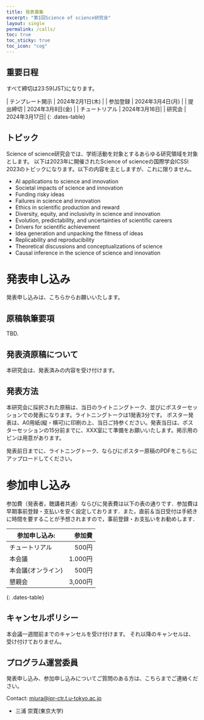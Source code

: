 ```yaml
---
title: 発表募集
excerpt: "第1回Science of science研究会"
layout: single
permalink: /calls/
toc: true
toc_sticky: true
toc_icon: "cog"
---
```


## 重要日程

すべて締切は23:59(JST)になります。

<style>
.dates-table { font-size: .9em; }
.dates-table del { color: #888; }
</style>

| テンプレート開示 | 2024年2月1日(木) |
| 参加登録 | 2024年3月4日(月) |
| 提出締切 | 2024年3月8日(金) |
| チュートリアル | 2024年3月16日|
| 研究会 | 2024年3月17日|
{: .dates-table}

## トピック

Science of science研究会では、学術活動を対象とするあらゆる研究領域を対象とします。 
以下は2023年に開催されたScience of scienceの国際学会ICSSI 2023のトピックになります。以下の内容を主としますが、これに限りません。

* AI applications to science and innovation
* Societal impacts of science and innovation 
* Funding risky ideas
* Failures in science and innovation
* Ethics in scientific production and reward
* Diversity, equity, and inclusivity in science and innovation
* Evolution, predictability, and uncertainties of scientific careers
* Drivers for scientific achievement
* Idea generation and unpacking the fitness of ideas
* Replicability and reproducibility
* Theoretical discussions and conceptualizations of science
* Causal inference in the science of science and innovation 

# 発表申し込み

発表申し込みは、こちらからお願いいたします。

## 原稿執筆要項

TBD.

## 発表済原稿について

本研究会は、発表済みの内容を受け付けます。

## 発表方法

本研究会に採択された原稿は、当日のライトニングトーク、並びにポスターセッションでの発表になります。ライトニングトークは1発表3分です。
ポスター発表は、A0用紙(縦・横可)に印刷の上、当日ご持参ください。発表当日は、ポスターセッションの15分前までに、XXX室にて準備をお願いいたします。掲示用のピンは用意があります。

発表前日までに、ライトニングトーク、ならびにポスター原稿のPDFをこちらにアップロードしてください。

# 参加申し込み

参加費（発表者，聴講者共通）ならびに発表費は以下の表の通りです．参加費は早期事前登録・支払いを安く設定しております．また，直前＆当日受付は手続きに時間を要することが予想されますので，事前登録・お支払いをお勧めします．

<style>
.dates-table { font-size: .8em; }
.dates-table tr td:nth-child(1) { width: 25em; }
.dates-table del { color: #888; }
</style>

| 参加申し込み:          | 参加費  |
|----------------------|-----------:|
| チュートリアル          |   500円  |
| 本会議                |    1.000円  |
| 本会議(オンライン)      |    500円      |
| 懇親会                |    3,000円  |
{: .dates-table}

## キャンセルポリシー

本会議一週間前までのキャンセルを受け付けます。
それ以降のキャンセルは、受け付けておりません。

## プログラム運営委員

発表申し込み、参加申し込みについてご質問のある方は、こちらまでご連絡ください。

Contact: [miura@ipr-ctr.t.u-tokyo.ac.jp](mailto:miura@ipr-ctr.t.u-tokyo.ac.jp)

* 三浦 崇寛(東京大学)